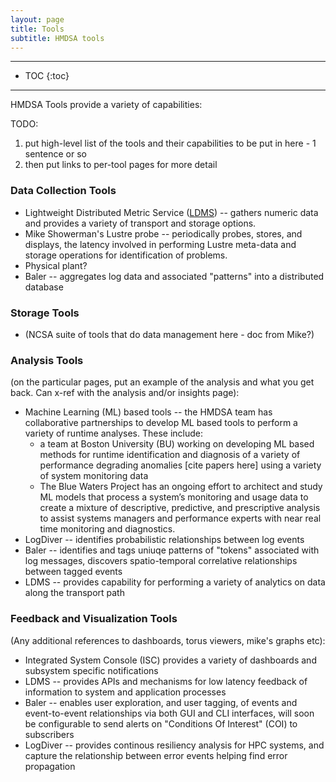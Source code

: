 ```yaml
---
layout: page
title: Tools
subtitle: HMDSA tools
---
```


------
* TOC 
{:toc} 
------

HMDSA Tools provide a variety of capabilities:

TODO: 
1) put high-level list of the tools and their capabilities to be put in here - 1 sentence or so
2) then put links to per-tool pages for more detail


### Data Collection Tools ###
* Lightweight Distributed Metric Service ([LDMS](./ldms.md)) -- gathers numeric data and provides a variety of transport and storage options.
* Mike Showerman's Lustre probe -- periodically probes, stores, and displays, the latency involved in performing Lustre meta-data and storage operations for identification of problems.
* Physical plant?
* Baler -- aggregates log data and associated "patterns" into a distributed database 

### Storage Tools ###
* (NCSA suite of tools that do data management here - doc from Mike?)

### Analysis Tools ###
(on the particular pages, put an example of the analysis and what you get back. Can x-ref with the analysis and/or insights page):
* Machine Learning (ML) based tools -- the HMDSA team has collaborative partnerships to develop ML based tools to perform a variety of runtime analyses. These include:
  * a team at Boston University (BU) working on developing ML based methods for runtime identification and diagnosis of a variety of performance degrading anomalies [cite papers here] using a variety of system monitoring data
  * The Blue Waters Project has an ongoing effort to architect and study ML models that process a system’s monitoring and usage data to create a mixture of descriptive, predictive, and prescriptive analysis to assist systems managers and performance experts with near real time monitoring and diagnostics.
* LogDiver -- identifies probabilistic relationships between log events
* Baler -- identifies and tags uniuqe patterns of "tokens" associated with log messages, discovers spatio-temporal correlative relationships between tagged events
* LDMS -- provides capability for performing a variety of analytics on data along the transport path

### Feedback and Visualization Tools ###
(Any additional references to dashboards, torus viewers, mike's graphs etc):

* Integrated System Console (ISC) provides a variety of dashboards and subsystem specific notifications
* LDMS -- provides APIs and mechanisms for low latency feedback of information to system and application processes
* Baler -- enables user exploration, and user tagging, of events and event-to-event relationships via both GUI and CLI interfaces, will soon be configurable to send alerts on "Conditions Of Interest" (COI) to subscribers
* LogDiver -- provides continous resiliency analysis for HPC systems, and capture the relationship between error events helping find error propagation 
  
